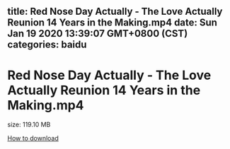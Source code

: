 
title: Red Nose Day Actually - The Love Actually Reunion 14 Years in the Making.mp4
date: Sun Jan 19 2020 13:39:07 GMT+0800 (CST)    
categories: baidu
---

# Red Nose Day Actually - The Love Actually Reunion 14 Years in the Making.mp4
size: 119.10 MB
 
 

[How to download](https://bpcam.bemobtrk.com/go/2ceec3aa-1ca2-46d6-b9ff-aaa5c184517c?jno=3219)